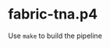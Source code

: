 <!--
Copyright 2020-present Open Networking Foundation
SPDX-License-Identifier: Apache-2.0
-->

fabric-tna.p4
====

Use `make` to build the pipeline
